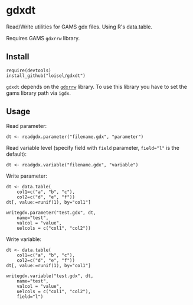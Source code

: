 # gdxdt
Read/Write utilities for GAMS gdx files. Using R's data.table.

Requires GAMS `gdxrrw` library.

## Install
```
require(devtools)
install_github("loisel/gdxdt")
```
`gdxdt` depends on the [`gdxrrw`](https://support.gams.com/doku.php?id=gdxrrw:interfacing_gams_and_r) library. To use this library you have
to set the gams library path via `igdx`.

## Usage

Read parameter:
```
dt <- readgdx.parameter("filename.gdx", "parameter")
```

Read variable level (specify field with `field` parameter, `field="l"` is the default):
```
dt <- readgdx.variable("filename.gdx", "variable")
```

Write parameter:
```
dt <- data.table(
	col1=c("a", "b", "c"),
	col2=c("d", "e", "f"))
dt[, value:=runif(1), by="col1"]

writegdx.parameter("test.gdx", dt,
	name="test",
	valcol = "value",
	uelcols = c("col1", "col2"))
```

Write variable:
```
dt <- data.table(
	col1=c("a", "b", "c"),
	col2=c("d", "e", "f"))
dt[, value:=runif(1), by="col1"]

writegdx.variable("test.gdx", dt,
	name="test",
	valcol = "value",
	uelcols = c("col1", "col2"),
	field="l")
```
